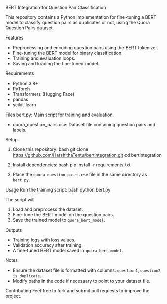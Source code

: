 


 BERT Integration for Question Pair Classification

This repository contains a Python implementation for fine-tuning a BERT model to classify question pairs as duplicates or not, using the Quora Question Pairs dataset.

 Features
- Preprocessing and encoding question pairs using the BERT tokenizer.
- Fine-tuning the BERT model for binary classification.
- Training and evaluation loops.
- Saving and loading the fine-tuned model.

 Requirements
- Python 3.8+
- PyTorch
- Transformers (Hugging Face)
- pandas
- scikit-learn

Files
bert.py: Main script for training and evaluation.
- quora_question_pairs.csv: Dataset file containing question pairs and labels.

 Setup
1. Clone this repository:
bash
   git clone https://github.com/HarshithaTentu/bertintegration.git
   cd bertintegration
 

2. Install dependencies:
   bash
   pip install -r requirements.txt
  

3. Place the `quora_question_pairs.csv` file in the same directory as `bert.py`.

Usage
Run the training script:
bash
python bert.py


The script will:
1. Load and preprocess the dataset.
2. Fine-tune the BERT model on the question pairs.
3. Save the trained model to `quora_bert_model`.

 Outputs
- Training logs with loss values.
- Validation accuracy after training.
- A fine-tuned BERT model saved in `quora_bert_model`.

 Notes
- Ensure the dataset file is formatted with columns: `question1`, `question2`, `is_duplicate`.
- Modify paths in the code if necessary to point to your dataset file.

 Contributing
Feel free to fork and submit pull requests to improve the project.

